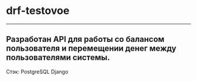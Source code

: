 # drf-testovoe
___
## Разработан API для работы со балансом пользователя и перемещении денег между пользователями системы.

Стэк:
PostgreSQL
Django
